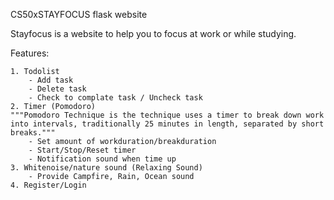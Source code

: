 CS50xSTAYFOCUS flask website

Stayfocus is a website to help you to focus at work or while studying.

Features:

    1. Todolist 
        - Add task
        - Delete task
        - Check to complate task / Uncheck task
    2. Timer (Pomodoro)
    """Pomodoro Technique is the technique uses a timer to break down work into intervals, traditionally 25 minutes in length, separated by short breaks."""
        - Set amount of workduration/breakduration
        - Start/Stop/Reset timer
        - Notification sound when time up
    3. Whitenoise/nature sound (Relaxing Sound)
        - Provide Campfire, Rain, Ocean sound
    4. Register/Login
